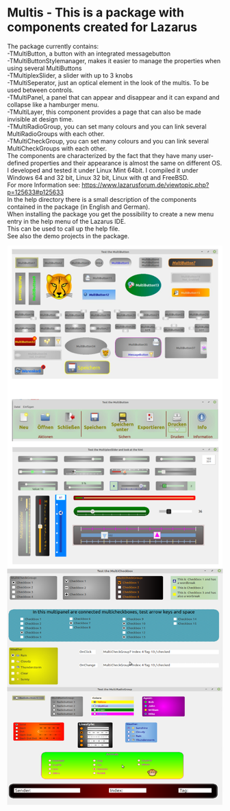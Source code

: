 # Multis - This is a package with components created for Lazarus
The package currently contains:    
-TMultiButton, a button with an integrated messagebutton   
-TMultiButtonStylemanager, makes it easier to manage the properties when using several MultiButtons   
-TMultiplexSlider, a slider with up to 3 knobs    
-TMultiSeperator, just an optical element in the look of the multis. To be used between controls.   
-TMultiPanel, a panel that can appear and disappear and it can expand and collapse like a hamburger menu.   
-TMultiLayer, this component provides a page that can also be made invisible at design time.      
-TMultiRadioGroup, you can set many colours and you can link several MultiRadioGroups with each other.    
-TMultiCheckGroup, you can set many colours and you can link several MultiCheckGroups with each other.     
The components are characterized by the fact that they have many user-defined properties and their appearance is almost the same on different OS.     
I developed and tested it under Linux Mint 64bit. I compiled it under Windows 64 and 32 bit, Linux 32 bit, Linux with qt and FreeBSD.   
For more Information see: https://www.lazarusforum.de/viewtopic.php?p=125633#p125633  
In the help directory there is a small description of the components contained in the package (in English and German).    
When installing the package you get the possibility to create a new menu entry in the help menu of the Lazarus IDE.    
This can be used to call up the help file.    
See also the demo projects in the package.

![screenshots](screenshots/screenshot.png)![screenshots](screenshots/Screenshot2.png)    
